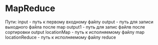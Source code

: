 # MapReduce
Пути:
input - путь к первому входному файлу
output - путь для записи выходного файла после map
output1 - путь для запис файлв после сортировки output
locationMap - путь к исполняемому файлу map
locationReduce - путь к исполняемому файлу reduce
